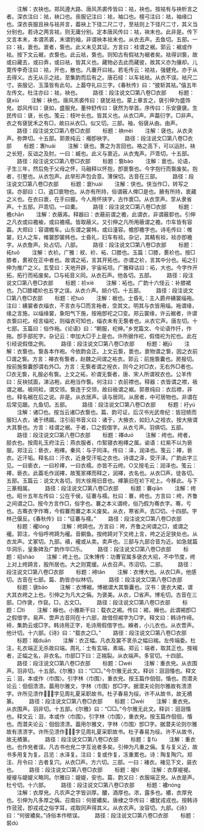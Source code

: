 <!-- { "loadSidebar": true } -->
　　注解：衣袂也。郑风遵大路、唐风羔裘传皆曰：袪，袂也。按袪有与袂析言之者。深衣注曰：袪，袂口也。丧服记注曰：袪，袖口也。檀弓注曰：袪，袖缘口也。深衣丧服且袂与袪并言，葢袂上下径二尺二寸，至袪则上下径尺二寸，其义当分别也。若诗之两言袪，则无庸分别。定本唐风传曰：袪，袂末也。此非是。传下文言本末，本谓羔裘，末谓豹袖，非谓袂本袪末也。从衣去声。去鱼切。五部。一曰：袪，褱也。褱者，袌也。此义未见其证。方言曰：袿谓之裾。郭云：裾或作袪。按下文云裾，衣袌也。此云袪，袌也。则知古有假袪为裾者矣。袪得训袌，故或曰藏去，或曰弆，或曰袪，皆其义也。藏物必去此而藏彼，故其义亦为攘却。儿寛传李奇注曰：袪，开也，散也。凡褰开曰袪。若毛传云：袪袪，强健皃。亦于从去得义。古无从示之祛，至集韵而后有之。唐石经：以车袪袪。从衣不误。袪尺二寸。丧服记、玉藻皆有此句。上葢夺礼曰三字。《春秋传》曰：“披斩其袪。”僖五年左传文。杜注亦曰：袪，袂也。
　　路径：段注说文□第八卷□衣部
　　标题：褎xiù
　　注解：袂也。唐风羔裘传曰：褎犹袪也。蒙上章言之，褎引伸为盛饰皃。邶风传曰：褎如，盛服皃。董仲舒传曰：褎然为举首。序传曰：乐安褏褏。生民传曰：褎，长也。笺云：枝叶长也。皆其义也。从衣□声。声葢衍字。□非声。衣之有褎犹禾之有□，故曰从衣□。似又切。三部。袖，俗褎从由。由声。
　　路径：段注说文□第八卷□衣部
　　标题：袂mèi
　　注解：褎也。从衣夬声。弥弊切。十五部。郭景纯云：襼卽袂字。
　　路径：段注说文□第八卷□衣部
　　标题：褢huái
　　注解：褎也。褢之为言回也。袼之高下，可以运肘。袂之长短，反诎之及肘。一曰：臧也。此义与褱近。从衣鬼声。戸乖切。十五部。
　　路径：段注说文□第八卷□衣部
　　标题：袌bào
　　注解：褱也。论语，子生三年，然后免于父母之怀，马融释以怀抱，卽褱袌也。今字抱行而袌废矣。抱者，引埾也。从衣包声。此举形声包会意。薄保切。古音在三部。
　　路径：段注说文□第八卷□衣部
　　标题：褱huái
　　注解：侠也。侠当作□，转写之误。亦部曰：□，盗□褱物也。从亦有所持，俗谓蔽人俾□是也。腋有所持，褱藏之义也。在衣曰褱，在手曰握。今人用怀挟字，古作褱□。从衣眔声。眔从隶省声。十五部。戸乖切。一曰橐。
　　路径：段注说文□第八卷□衣部
　　标题：襜chān
　　注解：衣蔽歬。释器曰：衣蔽前谓之襜，此谓衣，非谓蔽厀也。引伸之凡衣或曰襜褕，或曰襜襦。皆取蔽义。又引伸之凡所用蔽谓之襜。巾车皆有容葢。大郑曰：容谓幨车。山东谓之裳帏，或曰潼容。幨卽襜字也。诗毛传曰：帷裳，妇人之车，帷裳卽裳帏也。士昏礼，妇车有裧。杂记，其輤有裧，裧亦卽襜字。从衣詹声。处占切。八部。
　　路径：段注说文□第八卷□衣部
　　标题：袥tuō
　　注解：衣衸。广雅：衩、衸、袥、□膝也。玉篇：□膝，裠衸也。按□膝者，裠衩在正中者也。故谓之袥，言其开拓也。亦谓之衸，言其中分也。袥之引伸为推广之义。玄莹曰：天地开辟，宇宙袥坦。广雅释诂曰：袥，大也。今字作开拓，拓行而袥废矣。□与袥音义同。从衣石声。他各切。五部。
　　路径：段注说文□第八卷□衣部
　　标题：衸xiè
　　注解：袥也。广韵十六怪云：补膝裙也。乃□膝裙衸也五字之误。从衣介声。胡介切。十五部。
　　路径：段注说文□第八卷□衣部
　　标题：袉tuó
　　注解：裾也。士昏礼：主人爵弁纁裳缁袘。注曰：纁裳者衣缁衣，不言衣与□而言袘者，空其文。明其与衣皆用缁。袘谓缘，缘之言施，以缁缘裳，象阳气下施，按袘卽袉之□变。郑云裳缘，许云裾者，许谓衣袌曰袉。经言缁袉，则缁衣可知也，缁衣未有无袌者也。从衣它声。唐左切。十七部。玉篇曰：俗作袘。《论语》曰：“朝服，袉绅。”乡党篇文、今论语作扦，作拖。卽手部拕字。杂记云：申加大□于上是也。许所据作袉，假借袉为拕也。此在引经说假借之例。
　　路径：段注说文□第八卷□衣部
　　标题：裾jū
　　注解：衣袌也。袌各本作袍。今依韵会正。上文云袌，褱也。褱物谓之袌，因之衣前□谓之袌。方言：襌衣有袌者，赵魏之间谓之袏衣。郭云：前施袌囊也。房报切。按前施袌囊卽谓右外□。方言：无袌者谓之裎衣，则今之对□衣，无右外□者也。□衣无袌，礼服必有袌。上文之袥，衸谓无袌者，唐、宋人所谓衩衣也。公羊传曰：反袂拭面，涕沾袍，此袍当作袌。何注曰：衣前襟也。释器：衣皆谓之襟，衱谓之裾。衱同袷，谓交领。袌连于交领，故曰衱谓之裾。郭景纯曰：衣后襟，非也。释名裾在后之说。非是。从衣居声。读与居同。从居者，中可居物也。非谓在后常见踞。九鱼切。五部。
　　路径：段注说文□第八卷□衣部
　　标题：衧yú
　　注解：诸□也。按当云诸□衣袌也。篇、韵可证，后汉书光武帝纪：皆冠帻而服妇人衣，诸于绣镼。注引前书音义曰：诸于，大掖衣，如妇人之袿衣。按大掖谓大其袌也。方言：袿谓之裾。于者，□之假借字。从衣亏声。羽俱切。五部。
　　路径：段注说文□第八卷□衣部
　　标题：襗duó
　　注解：绔也。绔者，胫衣也。按周礼玉府注云：燕衣服者，巾絮寝衣袍襗之属。谕语：红紫不以为亵服。郑注云：亵衣，袍襗。秦风：与子同泽。传曰：泽，润泽也。笺云：襗，亵衣。近汗垢。释名曰：汗衣，近身受汗垢之衣也。诗谓之泽，受汗泽。广韵此字三见。一曰亵衣，一曰袗襗，一曰衣襦。亦皆不云绔。○又按毛云：润泽也。笺云：襗，亵衣。此葢毛作润襗，故笺冡襗而释之，润襗，衣名也。从衣□声。徒各切。五部。玉篇云：说文大各切。则大徐用旧音也。襗篆旧在衸下袉上。今移此。与下三篆相属。
　　路径：段注说文□第八卷□衣部
　　标题：褰qiān
　　注解：绔也。昭卄五年左传曰：公在干侯，征褰与襦。杜曰：褰，绔也。方言曰：绔，齐鲁之间谓之□。按今方言作□，俗字也。褰之本义谓绔，俗乃假为骞衣字。骞，亏也。古骞衣字作骞，今假褰而褰之本义废矣。从衣，寒省声。去□切。十四部。字林己偃反。《春秋传》曰：“征褰与襦。”
　　路径：段注说文□第八卷□衣部
　　标题：襱lónɡ
　　注解：绔踦也。方言曰：袴，齐鲁之闲谓之□，或谓之襱。郭注，今俗呼袴踦为襱。音鲖鱼。按绔踦对下文绔上言，袴之近足狭处也。从衣龙声。丈冢切。九部。襩，襱或从卖。卖声也。三部与九部合音为近。如急就篇华洞乐，皇象碑及广韵作华□乐。
　　路径：段注说文□第八卷□衣部
　　标题：袑shào
　　注解：绔上也。汉朱博传：功曹官属多襃衣大袑，不中节度，绔上对上绔踦言，股所居也。大之则寛缓。从衣召声。市沼切。二部。
　　路径：段注说文□第八卷□衣部
　　标题：襑tǎn
　　注解：衣博大也。从衣□声。他感切。古音在七部。篇、韵皆亦似林切。
　　路径：段注说文□第八卷□衣部
　　标题：襃bāo
　　注解：衣博裾。博裾谓大其袌囊也。汉书：褒衣大裙，谓大其衣绔之上也。引伸之为凡大之偁。为褒美。从衣，□省声。博毛切。古音在三部。□作褒，作裒。□，古文□。
　　路径：段注说文□第八卷□衣部
　　标题：□tì
　　注解：緥也。小雅斯干曰：载衣之裼。传曰：裼，緥也。此谓裼卽□之假借字。易声、啻声古音同在十六部，故借但裼字为□字。释文曰：韩诗作褅。褅，集韵云或□字。韩诗用正字，毛诗用假借字也。緥者，小儿衣也。从衣啻声。他计切。十六部。《诗》曰：“载衣之□。”
　　路径：段注说文□第八卷□衣部
　　标题：褍duān
　　注解：衣正幅。凡衣及裳不衺杀之幅曰褍。左传端委。杜注，礼衣端正无杀故曰端。周礼：士有玄端，素端。郑云：端者，取其正也。按褍者，正幅之名，非衣名。巾部□下曰：正褍裂。从衣端声。多官切。十四部。
　　路径：段注说文□第八卷□衣部
　　标题：□wéi
　　注解：重衣皃。从衣围声。羽非切。十五部。《尔雅》曰：“□□。”今尔雅无此文。释训：洄洄惛也。释文云：洄，本或作〈巾围〉。引字林〈巾围〉，重衣皃。按玉篇作佪佪，惛也。而潜夫论云：佪佪溃溃。葢用尔雅文，字林〈巾围〉卽□字。据潜夫论则尔雅故有溃溃字。许所见溃作，字见周礼夏采职故书。杜子春易为绥。许不从故书，故无襀篆。
　　路径：段注说文□第八卷□衣部
　　标题：□wéi
　　注解：重衣皃。从衣围声。羽非切。十五部。《尔雅》曰：“□□。”今尔雅无此文。释训：洄洄惛也。释文云：洄，本或作〈巾围〉。引字林〈巾围〉，重衣皃。按玉篇作佪佪，惛也。而潜夫论云：佪佪溃溃。葢用尔雅文，字林〈巾围〉卽□字。据潜夫论则尔雅故有溃溃字。许所见溃作，字见周礼夏采职故书。杜子春易为绥。许不从故书，故无襀篆。
　　路径：段注说文□第八卷□衣部
　　标题：复fù
　　注解：重衣也。也作皃者误。凡古书也皃二字互讹者多矣。引伸为凡重之偁。复与复义近，故书多用复为复。吕览：水泽复。注曰：复或作复，冻重累也。诗：陶复陶穴。郑注、月令曰：古者复穴。从衣□声。方六切。三部。一曰：褚衣。褚见下文，装衣也。
　　路径：段注说文□第八卷□衣部
　　标题：褆tí
　　注解：衣厚褆褆。褆褆与媞媞义略同。尔雅曰：媞媞，安也。篇、韵又曰：衣服端正皃。从衣是声。杜兮切。十六部。
　　路径：段注说文□第八卷□衣部
　　标题：襛nónɡ
　　注解：衣厚皃。凡农声之字皆训厚。醲，酒厚也。浓，露多也。襛，衣厚皃也。引伸为凡多厚之偁。召南曰：何彼襛矣。唐棣之华传曰：襛犹戎戎也。按韩诗作茙茙，卽戎戎之俗字耳，戎取同声得其义。从衣农声。汝容切。九部。《诗》曰：“何彼襛矣。”诗俗本作秾误。
　　路径：段注说文□第八卷□衣部
　　标题：裻dú
